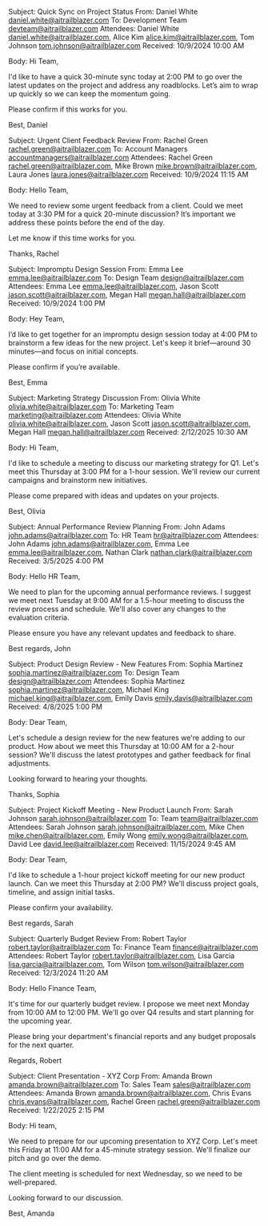 
Subject: Quick Sync on Project Status
From: Daniel White daniel.white@aitrailblazer.com
To: Development Team devteam@aitrailblazer.com
Attendees: Daniel White daniel.white@aitrailblazer.com, Alice Kim alice.kim@aitrailblazer.com, Tom Johnson tom.johnson@aitrailblazer.com
Received: 10/9/2024 10:00 AM

Body:
Hi Team,

I'd like to have a quick 30-minute sync today at 2:00 PM to go over the latest updates on the project and address any roadblocks. Let’s aim to wrap up quickly so we can keep the momentum going.

Please confirm if this works for you.

Best,
Daniel

Subject: Urgent Client Feedback Review
From: Rachel Green rachel.green@aitrailblazer.com
To: Account Managers accountmanagers@aitrailblazer.com
Attendees: Rachel Green rachel.green@aitrailblazer.com, Mike Brown mike.brown@aitrailblazer.com, Laura Jones laura.jones@aitrailblazer.com
Received: 10/9/2024 11:15 AM

Body:
Hello Team,

We need to review some urgent feedback from a client. Could we meet today at 3:30 PM for a quick 20-minute discussion? It’s important we address these points before the end of the day.

Let me know if this time works for you.

Thanks,
Rachel

Subject: Impromptu Design Session
From: Emma Lee emma.lee@aitrailblazer.com
To: Design Team design@aitrailblazer.com
Attendees: Emma Lee emma.lee@aitrailblazer.com, Jason Scott jason.scott@aitrailblazer.com, Megan Hall megan.hall@aitrailblazer.com
Received: 10/9/2024 1:00 PM

Body:
Hey Team,

I’d like to get together for an impromptu design session today at 4:00 PM to brainstorm a few ideas for the new project. Let's keep it brief—around 30 minutes—and focus on initial concepts.

Please confirm if you’re available.

Best,
Emma





Subject: Marketing Strategy Discussion
From: Olivia White olivia.white@aitrailblazer.com
To: Marketing Team marketing@aitrailblazer.com
Attendees: Olivia White olivia.white@aitrailblazer.com, Jason Scott jason.scott@aitrailblazer.com, Megan Hall megan.hall@aitrailblazer.com
Received: 2/12/2025 10:30 AM

Body:
Hi Team,

I'd like to schedule a meeting to discuss our marketing strategy for Q1. Let's meet this Thursday at 3:00 PM for a 1-hour session. We'll review our current campaigns and brainstorm new initiatives.

Please come prepared with ideas and updates on your projects.

Best,
Olivia

Subject: Annual Performance Review Planning
From: John Adams john.adams@aitrailblazer.com
To: HR Team hr@aitrailblazer.com
Attendees: John Adams john.adams@aitrailblazer.com, Emma Lee emma.lee@aitrailblazer.com, Nathan Clark nathan.clark@aitrailblazer.com
Received: 3/5/2025 4:00 PM

Body:
Hello HR Team,

We need to plan for the upcoming annual performance reviews. I suggest we meet next Tuesday at 9:00 AM for a 1.5-hour meeting to discuss the review process and schedule. We'll also cover any changes to the evaluation criteria.

Please ensure you have any relevant updates and feedback to share.

Best regards,
John

Subject: Product Design Review - New Features
From: Sophia Martinez sophia.martinez@aitrailblazer.com
To: Design Team design@aitrailblazer.com
Attendees: Sophia Martinez sophia.martinez@aitrailblazer.com, Michael King michael.king@aitrailblazer.com, Emily Davis emily.davis@aitrailblazer.com
Received: 4/8/2025 1:00 PM

Body:
Dear Team,

Let's schedule a design review for the new features we're adding to our product. How about we meet this Thursday at 10:00 AM for a 2-hour session? We'll discuss the latest prototypes and gather feedback for final adjustments.

Looking forward to hearing your thoughts.

Thanks,
Sophia

Subject: Project Kickoff Meeting - New Product Launch
From: Sarah Johnson <sarah.johnson@aitrailblazer.com>
To: Team <team@aitrailblazer.com>
Attendees: Sarah Johnson <sarah.johnson@aitrailblazer.com>, Mike Chen <mike.chen@aitrailblazer.com>, Emily Wong <emily.wong@aitrailblazer.com>, David Lee <david.lee@aitrailblazer.com>
Received: 11/15/2024 9:45 AM

Body:
Dear Team,

I'd like to schedule a 1-hour project kickoff meeting for our new product launch. Can we meet this Thursday at 2:00 PM? We'll discuss project goals, timeline, and assign initial tasks.

Please confirm your availability.

Best regards,
Sarah


Subject: Quarterly Budget Review
From: Robert Taylor <robert.taylor@aitrailblazer.com>
To: Finance Team <finance@aitrailblazer.com>
Attendees: Robert Taylor <robert.taylor@aitrailblazer.com>, Lisa Garcia <lisa.garcia@aitrailblazer.com>, Tom Wilson <tom.wilson@aitrailblazer.com>
Received: 12/3/2024 11:20 AM

Body:
Hello Finance Team,

It's time for our quarterly budget review. I propose we meet next Monday from 10:00 AM to 12:00 PM. We'll go over Q4 results and start planning for the upcoming year.

Please bring your department's financial reports and any budget proposals for the next quarter.

Regards,
Robert


Subject: Client Presentation - XYZ Corp
From: Amanda Brown <amanda.brown@aitrailblazer.com>
To: Sales Team <sales@aitrailblazer.com>
Attendees: Amanda Brown <amanda.brown@aitrailblazer.com>, Chris Evans <chris.evans@aitrailblazer.com>, Rachel Green <rachel.green@aitrailblazer.com>
Received: 1/22/2025 2:15 PM

Body:
Hi team,

We need to prepare for our upcoming presentation to XYZ Corp. Let's meet this Friday at 11:00 AM for a 45-minute strategy session. We'll finalize our pitch and go over the demo.

The client meeting is scheduled for next Wednesday, so we need to be well-prepared.

Looking forward to our discussion.

Best,
Amanda